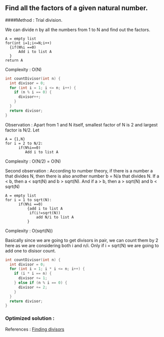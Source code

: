 ## Find all the factors of a given natural number.

####Method : Trial division.

We can divide n by all the numbers from 1 to N and find out the factors.

```
A = empty list
for(int i=1;i<=N;i++)
  {if(N%i ==0)
      Add i to list A
  }
return A
```
Complexity  : O(N)

```C++
int countDivisor(int n) {
  int divisor = 0;
  for (int i = 1; i <= n; i++) {
    if (n % i == 0) {
      divisor++;
    }
  }
  return divisor;
}
```

Observation : Apart from 1 and N itself, smallest factor of N is 2 and largest factor is N/2.
Let 
```
A = {1,N}
for i = 2 to N/2:
      if(N%i==0)
         Add i to list A
```         

Complexity : O(N/2) = O(N)

Second observation : According to number theory, if there is a number a that divides N, then there
is also another number b = N/a that divides N. If a < b, then a < sqrt(N) and b > sqrt(N). And if
a > b, then a > sqrt(N) and b < sqrt(N)

```
A = empty list
for i = 1 to sqrt(N):
      if(N%i ==0)
          {add i to list A
           if(i!=sqrt(N))
              add N/i to list A
          }
```
Complexity : O(sqrt(N))

Basically since we are going to get divisors in pair, we can count them by 2 here as we are considering both i and n/i.
Only if i = sqrt(N) we are going to add one to disisor count.

```C++
int countDivisor(int n) {
  int divisor = 0;
  for (int i = 1; i * i <= n; i++) {
    if (i * i == n) {
      divisor += 1;
    } else if (n % i == 0) {
      divisor += 2;
    }
  }
  return divisor;
}
```

### Optimized solution :



References : [Finding divisors](https://www.youtube.com/watch?v=dolcMgiJ7I0&index=5&list=PL2_aWCzGMAwLL-mEB4ef20f3iqWMGWa25)

